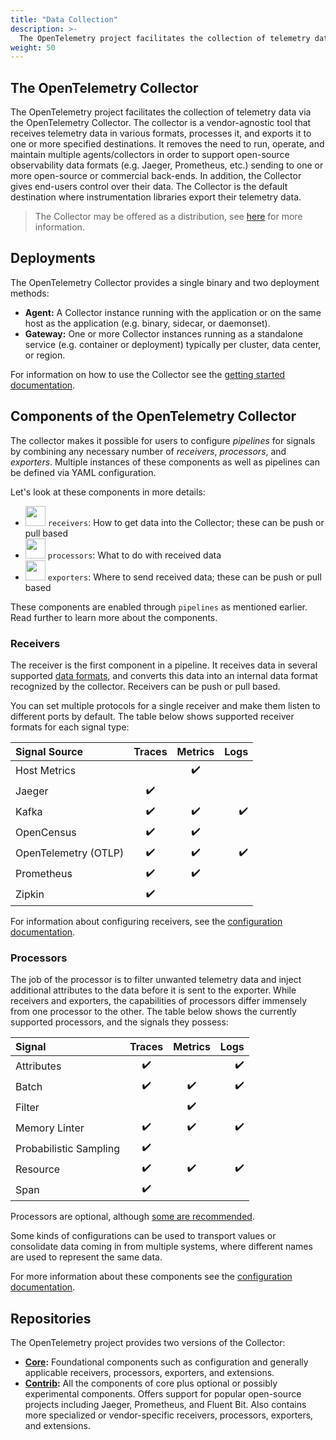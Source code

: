 ```yaml
---
title: "Data Collection"
description: >-
  The OpenTelemetry project facilitates the collection of telemetry data via the OpenTelemetry Collector
weight: 50
---
```



## The OpenTelemetry Collector
The OpenTelemetry project facilitates the collection of telemetry data via the
OpenTelemetry Collector. The collector is a vendor-agnostic tool that receives telemetry data in
various formats, processes it, and exports it to one or more specified destinations. It removes
the need to run, operate, and maintain multiple agents/collectors in order to
support open-source observability data formats (e.g. Jaeger, Prometheus, etc.)
sending to one or more open-source or commercial back-ends. In addition, the
Collector gives end-users control over their data. The Collector is the default
destination where instrumentation libraries export their telemetry data.

> The Collector may be offered as a distribution, see [here](../distributions)
> for more information.

## Deployments

The OpenTelemetry Collector provides a single binary and two deployment methods:
- **Agent:** A Collector instance running with the application or on the same
  host as the application (e.g. binary, sidecar, or daemonset).
- **Gateway:** One or more Collector instances running as a standalone service
  (e.g. container or deployment) typically per cluster, data center, or region.

For information on how to use the Collector see the
[getting started documentation](/docs/collector/getting-started).

## Components of the OpenTelemetry Collector
The collector makes it possible for users to configure *pipelines* for signals by
combining any necessary number of *receivers*, *processors*, and *exporters*.
Multiple instances of these components as well as pipelines can be defined via YAML configuration.

Let's look at these components in more details:

- <img width="32" src="https://raw.github.com/open-telemetry/opentelemetry.io/main/iconography/32x32/Receivers.svg"></img>
  `receivers`: How to get data into the Collector; these can be push or pull
  based
- <img width="32" src="https://raw.github.com/open-telemetry/opentelemetry.io/main/iconography/32x32/Processors.svg"></img>
  `processors`: What to do with received data
- <img width="32" src="https://raw.github.com/open-telemetry/opentelemetry.io/main/iconography/32x32/Exporters.svg"></img>
  `exporters`: Where to send received data; these can be push or pull based

These components are enabled through `pipelines` as mentioned earlier. Read further to learn
more about the components.

### Receivers
The receiver is the first component in a pipeline. It receives data in several supported
[data formats](https://opentelemetry.io/docs/concepts/signals), and converts this data into 
an internal data format recognized by the collector. Receivers can be push or pull based.

You can set multiple protocols for a single receiver and make them listen to different ports by default. 
The table below shows supported receiver formats for each signal type:

| Signal Source        | Traces             | Metrics            | Logs               |
| :---                 |    :----:          |  :---:             |               ---: |
| Host Metrics         |                    | :heavy_check_mark: |                    |
| Jaeger               | :heavy_check_mark: |                    |                    |
| Kafka                | :heavy_check_mark: | :heavy_check_mark: | :heavy_check_mark: |
| OpenCensus           | :heavy_check_mark: | :heavy_check_mark: |                    |
| OpenTelemetry (OTLP) | :heavy_check_mark: | :heavy_check_mark: | :heavy_check_mark: |
| Prometheus           | :heavy_check_mark: | :heavy_check_mark: |                    |
| Zipkin               | :heavy_check_mark: |                    |                    |

For information about configuring receivers, see the [configuration documentation](/docs/collector/configuration/#receivers).

### Processors
The job of the processor is to filter unwanted telemetry data and inject additional attributes to the data 
before it is sent to the exporter. While receivers and exporters, the capabilities of processors differ immensely
from one processor to the other.  The table below shows the currently supported processors, and the signals they
possess:

| Signal                 |       Traces        |      Metrics       |               Logs |
|:-----------------------|:-------------------:|:------------------:|-------------------:|
| Attributes             | :heavy_check_mark:  |                    | :heavy_check_mark: |
| Batch                  | :heavy_check_mark:  | :heavy_check_mark: | :heavy_check_mark: |
| Filter                 |                     | :heavy_check_mark: |                    |
| Memory Linter          | :heavy_check_mark:  | :heavy_check_mark: | :heavy_check_mark: |
| Probabilistic Sampling | :heavy_check_mark:  |                    |                    |
| Resource               | :heavy_check_mark:  | :heavy_check_mark: | :heavy_check_mark: |
| Span                   | :heavy_check_mark:  |                    |                    |

Processors are optional, although [some are 
recommended](https://github.com/open-telemetry/opentelemetry-collector/tree/main/processor#recommended-processors). 

Some kinds of configurations can be used to transport values or consolidate data coming in from 
multiple systems, where different names are used to represent the same data.

For more information about these components see the
[configuration documentation](/docs/collector/configuration/#processors).

## Repositories

The OpenTelemetry project provides two versions of the Collector:

- **[Core](https://github.com/open-telemetry/opentelemetry-collector/releases):**
  Foundational components such as configuration and generally applicable
  receivers, processors, exporters, and extensions.
- **[Contrib](https://github.com/open-telemetry/opentelemetry-collector-contrib/releases):**
  All the components of core plus optional or possibly experimental components.
  Offers support for popular open-source projects including Jaeger, Prometheus,
  and Fluent Bit. Also contains more specialized or vendor-specific receivers,
  processors, exporters, and extensions.
